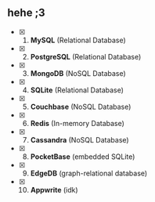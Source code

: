 ## hehe ;3

- [x] 1. **MySQL** (Relational Database)

- [x] 2. **PostgreSQL** (Relational Database)

- [x] 3. **MongoDB** (NoSQL Database)

- [x] 4. **SQLite** (Relational Database)

- [x] 5. **Couchbase** (NoSQL Database)

- [x] 6. **Redis** (In-memory Database)

- [x] 7. **Cassandra** (NoSQL Database)

- [x] 8. **PocketBase** (embedded SQLite)

- [x] 9. **EdgeDB** (graph-relational database)

- [x] 10. **Appwrite** (idk)
